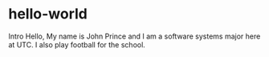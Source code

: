 # hello-world
Intro
Hello,
My name is John Prince and I am a software systems major here at UTC.
I also play football for the school.
